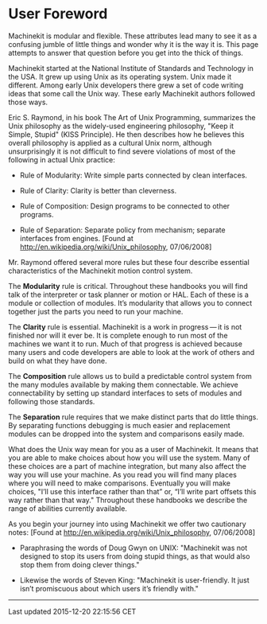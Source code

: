 User Foreword
=============

<span id="cha:user-foreword"></span>

Machinekit is modular and flexible. These attributes lead many to see it as a confusing jumble of little things and wonder why it is the way it is. This page attempts to answer that question before you get into the thick of things.

Machinekit started at the National Institute of Standards and Technology in the USA. It grew up using Unix as its operating system. Unix made it different. Among early Unix developers there grew a set of code writing ideas that some call the Unix way. These early Machinekit authors followed those ways.

Eric S. Raymond, in his book The Art of Unix Programming, summarizes the Unix philosophy as the widely-used engineering philosophy, "Keep it Simple, Stupid" (KISS Principle). He then describes how he believes this overall philosophy is applied as a cultural Unix norm, although unsurprisingly it is not difficult to find severe violations of most of the following in actual Unix practice:

-   Rule of Modularity: Write simple parts connected by clean interfaces.

-   Rule of Clarity: Clarity is better than cleverness.

-   Rule of Composition: Design programs to be connected to other programs.

-   Rule of Separation: Separate policy from mechanism; separate interfaces from engines.<span class="footnote">
    \[Found at <http://en.wikipedia.org/wiki/Unix_philosophy>, 07/06/2008\]
    </span>

Mr. Raymond offered several more rules but these four describe essential characteristics of the Machinekit motion control system.

The **Modularity** rule is critical. Throughout these handbooks you will find talk of the interpreter or task planner or motion or HAL. Each of these is a module or collection of modules. It’s modularity that allows you to connect together just the parts you need to run your machine.

The **Clarity** rule is essential. Machinekit is a work in progress — it is not finished nor will it ever be. It is complete enough to run most of the machines we want it to run. Much of that progress is achieved because many users and code developers are able to look at the work of others and build on what they have done.

The **Composition** rule allows us to build a predictable control system from the many modules available by making them connectable. We achieve connectability by setting up standard interfaces to sets of modules and following those standards.

The **Separation** rule requires that we make distinct parts that do little things. By separating functions debugging is much easier and replacement modules can be dropped into the system and comparisons easily made.

What does the Unix way mean for you as a user of Machinekit. It means that you are able to make choices about how you will use the system. Many of these choices are a part of machine integration, but many also affect the way you will use your machine. As you read you will find many places where you will need to make comparisons. Eventually you will make choices, "I’ll use this interface rather than that” or, “I’ll write part offsets this way rather than that way." Throughout these handbooks we describe the range of abilities currently available.

As you begin your journey into using Machinekit we offer two cautionary notes:<span class="footnote">
\[Found at <http://en.wikipedia.org/wiki/Unix_philosophy>, 07/06/2008\]
</span>

-   Paraphrasing the words of Doug Gwyn on UNIX: "Machinekit was not designed to stop its users from doing stupid things, as that would also stop them from doing clever things."

-   Likewise the words of Steven King: "Machinekit is user-friendly. It just isn’t promiscuous about which users it’s friendly with."

------------------------------------------------------------------------

Last updated 2015-12-20 22:15:56 CET


